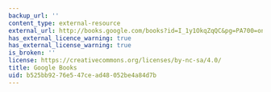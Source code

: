```yaml
---
backup_url: ''
content_type: external-resource
external_url: http://books.google.com/books?id=I_1y1OkqZqQC&pg=PA700=onepage
has_external_licence_warning: true
has_external_license_warning: true
is_broken: ''
license: https://creativecommons.org/licenses/by-nc-sa/4.0/
title: Google Books
uid: b525bb92-76e5-47ce-ad48-052be4a84d7b
---
```


